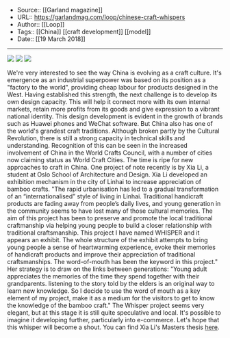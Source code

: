 ﻿
  * Source:: [[Garland magazine]]
  * URL:: https://garlandmag.com/loop/chinese-craft-whispers
  * Author:: [[Loop]]
  * Tags:: [[China]] [[craft development]] [[model]]
  * Date:: [[19 March 2018]]


* * *
[![](https://garlandmag.com/wp-content/uploads/2018/03/large_7ba68ed9d556f8e18a67289de0fca71b.jpg)](https://garlandmag.com/wp-content/uploads/2018/03/large_7ba68ed9d556f8e18a67289de0fca71b.jpg)
[![](https://garlandmag.com/wp-content/uploads/2018/03/large_42a9d7d87eb441d22c2b1c899c514b50.jpeg)](https://garlandmag.com/wp-content/uploads/2018/03/large_42a9d7d87eb441d22c2b1c899c514b50.jpeg)
[![](https://garlandmag.com/wp-content/uploads/2018/03/large_c605f3390e3c541720180107-4-576jp3.jpg)](https://garlandmag.com/wp-content/uploads/2018/03/large_c605f3390e3c541720180107-4-576jp3.jpg)
  

We're very interested to see the way China is evolving as a craft culture. It's emergence as an industrial superpower was based on its position as a "factory to the world", providing cheap labour for products designed in the West. Having established this strength, the next challenge is to develop its own design capacity. This will help it connect more with its own internal markets, retain more profits from its goods and give expression to a vibrant national identity.
This design development is evident in the growth of brands such as Huawei phones and WeChat software. But China also has one of the world's grandest craft traditions. Although broken partly by the Cultural Revolution, there is still a strong capacity in technical skills and understanding. Recognition of this can be seen in the increased involvement of China in the World Crafts Council, with a number of cities now claiming status as World Craft Cities.
The time is ripe for new approaches to craft in China. One project of note recently is by Xia Li, a student at Oslo School of Architecture and Design. Xia Li developed an exhibition mechanism in the city of Linhai to increase appreciation of bamboo crafts.
"The rapid urbanisation has led to a gradual transformation of an “internationalised” style of living in Linhai. Traditional handicraft products are fading away from people’s daily lives, and young generation in the community seems to have lost many of those cultural memories. The aim of this project has been to preserve and promote the local traditional craftmanship via helping young people to build a closer relationship with traditional craftsmanship. This project I have named WHISPER and it appears an exhibit. The whole structure of the exhibit attempts to bring young people a sense of heartwarming experience, evoke their memories of handicraft products and improve their appreciation of traditional craftsmanships. The word-of-mouth has been the keyword in this project."
Her strategy is to draw on the links between generations:
"Young adult appreciates the memories of the time they spend together with their grandparents. listening to the story told by the elders is an original way to learn new knowledge. So I decide to use the word of mouth as a key element of my project, make it as a medium for the visitors to get to know the knowledge of the bamboo craft."
The Whisper project seems very elegant, but at this stage it is still quite speculative and local. It's possible to imagine it developing further, particularly into e-commerce.
Let's hope that this whisper will become a shout. 
You can find Xia Li's Masters thesis [here](http://hdl.handle.net/11250/2487238). 
